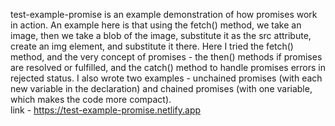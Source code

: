 test-example-promise is an example demonstration of how promises work in action. An example here is that using the fetch() method, we take an image, then we take a blob of the image, substitute it as the src attribute, create an img element, and substitute it there. Here I tried the fetch() method, and the very concept of promises - the then() methods if promises are resolved or fulfilled, and the catch() method to handle promises errors in rejected status. I also wrote two examples - unchained promises (with each new variable in the declaration) and chained promises (with one variable, which makes the code more compact).
<br>
link - https://test-example-promise.netlify.app

